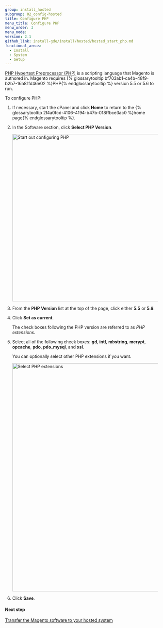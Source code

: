 ```yaml
---
group: install_hosted
subgroup: 02_config-hosted
title: Configure PHP
menu_title: Configure PHP
menu_order: 3
menu_node:
version: 2.1
github_link: install-gde/install/hosted/hosted_start_php.md
functional_areas:
  - Install
  - System
  - Setup
---
```


<a href="http://php.net/manual/en/faq.general.php" target="_blank">PHP Hypertext Preprocessor (PHP)</a> is a scripting language that Magento is authored in. Magento requires {% glossarytooltip bf703ab1-ca4b-48f9-b2b7-16a81fd46e02 %}PHP{% endglossarytooltip %} version 5.5 or 5.6 to run.

To configure PHP:

1.	If necessary, start the cPanel and click **Home** to return to the {% glossarytooltip 2f4a0fcd-4106-4194-b47b-018ffbce3ac0 %}home page{% endglossarytooltip %}.
2.	In the Software section, click **Select PHP Version**.

	<img src="{{ site.baseurl }}/common/images/install-merch_php.png" width="550px" alt="Start out configuring PHP">

3.	From the **PHP Version** list at the top of the page, click either **5.5** or **5.6**.

4.	Click **Set as current**.

	The check boxes following the PHP version are referred to as *PHP extensions*. 

4.	Select all of the following check boxes: **gd**, **intl**, **mbstring**, **mcrypt**, **opcache**, **pdo**, **pdo_mysql**, and **xsl**.

	You can optionally select other PHP extensions if you want.

	<img src="{{ site.baseurl }}/common/images/install-merch_php-ext.png" width="750px" alt="Select PHP extensions">

5.	Click **Save**.

#### Next step
<a href="{{ page.baseurl }}/install-gde/install/hosted/hosted_get-ftp.html">Transfer the Magento software to your hosted system</a>
